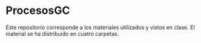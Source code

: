 # ProcesosGC

Este repositorio corresponde a los materiales utilizados y vistos en clase.
El material se ha distribuido en cuatro carpetas.